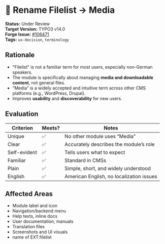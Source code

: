 
# 📁 Rename Filelist -> Media

**Status:** Under Review  
**Target Version:** TYPO3 v14.0  
**Forge Issue:** [#106471](https://forge.typo3.org/issues/106471)  
**Tags:** `ux-decision`, `terminology`

## Rationale

- "Filelist" is not a familiar term for most users, especially non-German speakers.
- The module is specifically about managing **media and downloadable content**, not general files.
- “Media” is a widely accepted and intuitive term across other CMS platforms (e.g., WordPress, Drupal).
- Improves **usability** and **discoverability** for new users.

## Evaluation

| Criterion       | Meets? | Notes                                    |
|----------------|--------|------------------------------------------|
| Unique         | ✅     | No other module uses “Media”             |
| Clear          | ✅     | Accurately describes the module’s role   |
| Self-evident   | ✅     | Tells users what to expect                |
| Familiar       | ✅     | Standard in CMSs                         |
| Plain          | ✅     | Simple, short, and widely understood     |
| English        | ✅     | American English, no localization issues |

## Affected Areas

- Module label and icon
- Navigation/backend menu
- Help texts, inline docs
- User documentation, manuals
- Translation files
- Screenshots and UI visuals
- name of EXT:filelist
